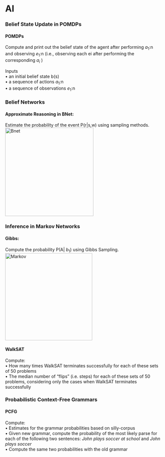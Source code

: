 # AI
### Belief State Update in POMDPs
#### POMDPs
Compute and print out the belief state of the agent after performing $a_1$:n and observing $e_1$:n 
(i.e., observing each ei after performing the corresponding $a_i$ )

  Inputs <br/>
  • an initial belief state b(s) <br/>
  • a sequence of actions $a_1$:n <br/>
  • a sequence of observations $e_1$:n <br/>

### Belief Networks
#### Approximate Reasoning in BNet:
Estimate the probability of the event P(r|s,w) using sampling methods. <br/>
<img width="284" alt="Bnet" src="https://user-images.githubusercontent.com/100398733/220796380-26310de8-eecc-48af-80ed-b5020c24f5a6.png">

### Inference in Markov Networks
#### Gibbs:
  Compute the probability P(A| $b_1$) using Gibbs Sampling. <br/>
  <img width="280" alt="Markov" src="https://user-images.githubusercontent.com/100398733/220796851-59366e61-3f75-4630-b343-e0b75c215c34.png">


#### WalkSAT
Compute: <br/>
  • How many times WalkSAT terminates successfully for each of these sets of 50 problems <br/>
  • The median number of “flips” (i.e. steps) for each of these sets of 50 problems, considering only the cases when WalkSAT terminates successfully
  
### Probabilistic Context-Free Grammars
#### PCFG
Compute: <br/>
  • Estimates for the grammar probabilities based on silly-corpus <br/>
  • Given new grammar, compute the probability of the most likely parse for each of the following two sentences: *John plays soccer at school* and *John plays soccer*  <br/>
  • Compute the same two probabilities with the old grammar  <br/>
